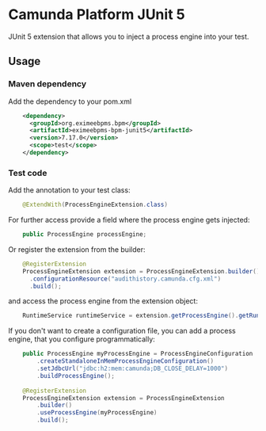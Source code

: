 # Camunda Platform JUnit 5

JUnit 5 extension that allows you to inject a process engine into your test.

## Usage

### Maven dependency
Add the dependency to your pom.xml

```xml
    <dependency>
      <groupId>org.eximeebpms.bpm</groupId>
      <artifactId>eximeebpms-bpm-junit5</artifactId>
      <version>7.17.0</version>
      <scope>test</scope>
    </dependency>
```

### Test code
Add the annotation to your test class:

```java
    @ExtendWith(ProcessEngineExtension.class)
```

For further access provide a field where the process engine gets injected:

```java
    public ProcessEngine processEngine; 
```

Or register the extension from the builder:

```java
    @RegisterExtension
    ProcessEngineExtension extension = ProcessEngineExtension.builder()
      .configurationResource("audithistory.camunda.cfg.xml")
      .build();
```

and access the process engine from the extension object:

```java
    RuntimeService runtimeService = extension.getProcessEngine().getRuntimeService(); 
```

If you don't want to create a configuration file, you can add a process engine, that you configure programmatically:

```java
    public ProcessEngine myProcessEngine = ProcessEngineConfiguration
        .createStandaloneInMemProcessEngineConfiguration()
        .setJdbcUrl("jdbc:h2:mem:camunda;DB_CLOSE_DELAY=1000")
        .buildProcessEngine();
    
    @RegisterExtension
    ProcessEngineExtension extension = ProcessEngineExtension
        .builder()
        .useProcessEngine(myProcessEngine)
        .build();
```
